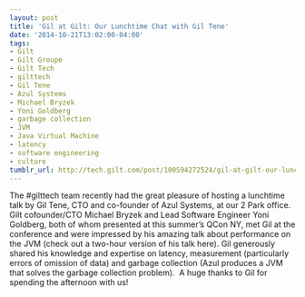 ```yaml
---
layout: post
title: 'Gil at Gilt: Our Lunchtime Chat with Gil Tene'
date: '2014-10-21T13:02:00-04:00'
tags:
- Gilt
- Gilt Groupe
- Gilt Tech
- gilttech
- Gil Tene
- Azul Systems
- Michael Bryzek
- Yoni Goldberg
- garbage collection
- JVM
- Java Virtual Machine
- latency
- software engineering
- culture
tumblr_url: http://tech.gilt.com/post/100594272524/gil-at-gilt-our-lunchtime-chat-with-gil-tene
---
```


The #gilttech team recently had the great pleasure of hosting a lunchtime talk by Gil Tene, CTO and co-founder of Azul Systems, at our 2 Park office. Gilt cofounder/CTO Michael Bryzek and Lead Software Engineer Yoni Goldberg, both of whom presented at this summer’s QCon NY, met Gil at the conference and were impressed by his amazing talk about performance on the JVM (check out a two-hour version of his talk here). Gil generously shared his knowledge and expertise on latency, measurement (particularly errors of omission of data) and garbage collection (Azul produces a JVM that solves the garbage collection problem).  A huge thanks to Gil for spending the afternoon with us!  

